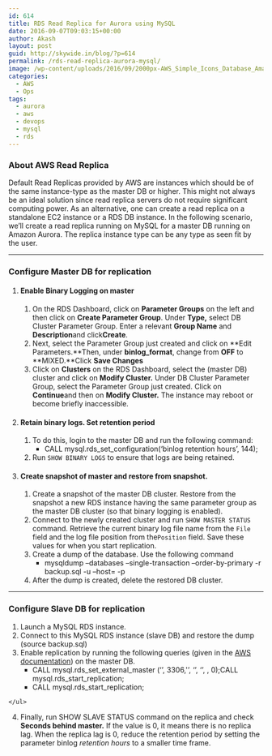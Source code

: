 ```yaml
---
id: 614
title: RDS Read Replica for Aurora using MySQL
date: 2016-09-07T09:03:15+00:00
author: Akash
layout: post
guid: http://skywide.in/blog/?p=614
permalink: /rds-read-replica-aurora-mysql/
image: /wp-content/uploads/2016/09/2000px-AWS_Simple_Icons_Database_Amazon_RDS_DB_Instance_Read_Replica.svg_.png
categories:
  - AWS
  - Ops
tags:
  - aurora
  - aws
  - devops
  - mysql
  - rds
---
```

### About AWS Read Replica

Default Read Replicas provided by AWS are instances which should be of the same instance-type as the master DB or higher. This might not always be an ideal solution since read replica servers do not require significant computing power. As an alternative, one can create a read replica on a standalone EC2 instance or a RDS DB instance. In the following scenario, we&#8217;ll create a read replica running on MySQL for a master DB running on Amazon Aurora. The replica instance type can be any type as seen fit by the user.
<!--more-->
* * *

### Configure Master DB for replication

  1. #### Enable Binary Logging on master
    
      1. On the RDS Dashboard, click on **Parameter Groups** on the left and then click on **Create Parameter Group**. Under **Type,** select DB Cluster Parameter Group. Enter a relevant **Group Name** and **Description**and click**Create**.
      2. Next, select the Parameter Group just created and click on **Edit Parameters.**Then, under **binlog_format**, change from **OFF** to **MIXED.**Click **Save Changes**
      3. Click on **Clusters** on the RDS Dashboard, select the (master DB) cluster and click on **Modify Cluster.** Under DB Cluster Parameter Group, select the Parameter Group just created. Click on **Continue**and then on **Modify Cluster.** The instance may reboot or become briefly inaccessible.
  2. #### Retain binary logs. Set retention period
    
      1. To do this, login to the master DB and run the following command: <ul style="list-style-type: square;">
          <li>
            CALL mysql.rds_set_configuration(&#8216;binlog retention hours&#8217;, 144);
          </li>
        </ul>
    
      2. Run `SHOW BINARY LOGS` to ensure that logs are being retained.
  3. #### Create snapshot of master and restore from snapshot.
    
      1. Create a snapshot of the master DB cluster. Restore from the snapshot a new RDS instance having the same parameter group as the master DB cluster (so that binary logging is enabled).
      2. Connect to the newly created cluster and run `SHOW MASTER STATUS` command. Retrieve the current binary log file name from the <code class="code">File</code> field and the log file position from the<code class="code">Position</code> field. Save these values for when you start replication.
      3. Create a dump of the database. Use the following command <ul style="list-style-type: square;">
          <li>
            mysqldump &#8211;databases <database-name> &#8211;single-transaction &#8211;order-by-primary -r backup.sql -u <database-username> &#8211;host=<database-address> -p
          </li>
        </ul>
    
      4. After the dump is created, delete the restored DB cluster.

* * *

### Configure Slave DB for replication

  1. Launch a MySQL RDS instance.
  2. Connect to this MySQL RDS instance (slave DB) and restore the dump (source backup.sql)
  3. Enable replication by running the following queries (given in the [AWS documentation](https://docs.aws.amazon.com/AmazonRDS/latest/UserGuide/AuroraMySQL.Replication.MySQL.html)) on the master DB. <ul style="list-style-type: square;">
      <li>
        CALL mysql.rds_set_external_master (&#8216;<master-db-endpoint>&#8217;, 3306,'<username>&#8217;, &#8216;<password>&#8217;, &#8216;<binary-log-file-name from step 3.2>&#8217;, <log-file-position from step 3.2>, 0);CALL mysql.rds_start_replication;
      </li>
      <li>
        CALL mysql.rds_start_replication;
      </li>
    </ul>

  4. Finally, run SHOW SLAVE STATUS command on the replica and check **Seconds behind master.** If the value is 0, it means there is no replica lag. When the replica lag is 0, reduce the retention period by setting the parameter binlog _retention hours_ to a smaller time frame.

